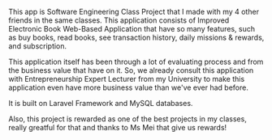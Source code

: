 This app is Software Engineering Class Project that I made with my 4 other friends in the same classes. This application consists of Improved Electronic Book Web-Based Application that have so many features, such as buy books, read books, see transaction history, daily missions & rewards, and subscription.

This application itself has been through a lot of evaluating process and from the business value that have on it. So, we already consult this application with Entrepreneurship Expert Lecturer from my University to make this application even have more business value than we've ever had before.

It is built on Laravel Framework and MySQL databases.

Also, this project is rewarded as one of the best projects in my classes, really greatful for that and thanks to Ms Mei that give us rewards!
